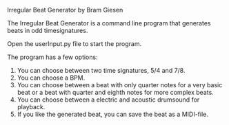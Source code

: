 Irregular Beat Generator by Bram Giesen

The Irregular Beat Generator is a command line program that generates beats in
odd timesignatures.

Open the userInput.py file to start the program.

The program has a few options:

1. You can choose between two time signatures, 5/4 and 7/8.
2. You can choose a BPM.
3. You can choose between a beat with only quarter notes for a very basic beat or a beat with
   quarter and eighth notes for more complex beats.
4. You can choose between a electric and acoustic drumsound for playback.
5. If you like the generated beat, you can save the beat as a MIDI-file.
